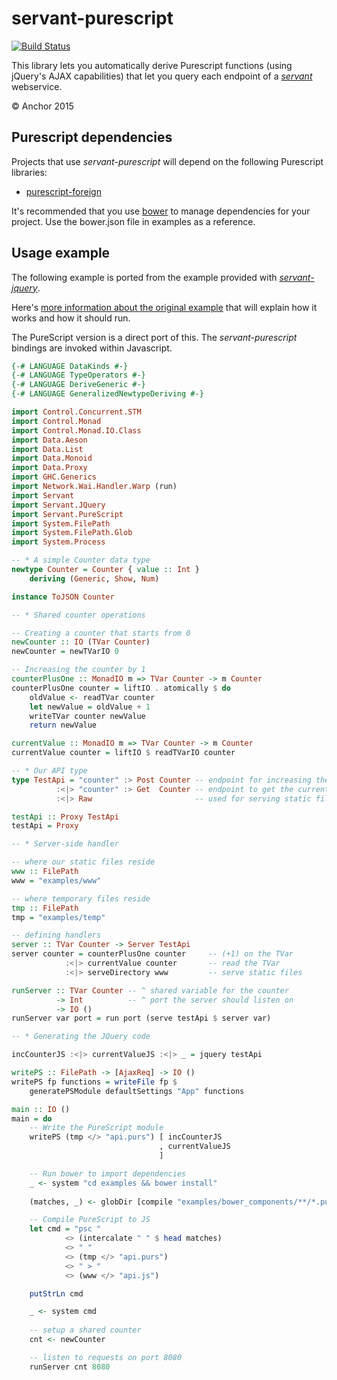 # servant-purescript

[![Build Status](https://travis-ci.org/anchor/servant-purescript.svg?branch=master)](https://travis-ci.org/anchor/servant-purescript)

This library lets you automatically derive Purescript functions (using jQuery's AJAX capabilities) that let you query each endpoint of a [*servant*](http://haskell-servant.github.io) webservice.

© Anchor 2015

## Purescript dependencies

Projects that use *servant-purescript* will depend on the following Purescript libraries:

* [purescript-foreign](https://github.com/purescript/purescript-foreign)

It's recommended that you use [bower](http://bower.io) to manage dependencies for your project. Use the bower.json file in examples as a reference.

## Usage example

The following example is ported from the example provided with [*servant-jquery*](https://github.com/haskell-servant/servant-jquery).

Here's [more information about the original example](https://github.com/haskell-servant/servant-jquery/tree/master/examples#examples) that will explain how it works and how it should run.

The PureScript version is a direct port of this. The *servant-purescript* bindings are invoked within Javascript.

```haskell
{-# LANGUAGE DataKinds #-}
{-# LANGUAGE TypeOperators #-}
{-# LANGUAGE DeriveGeneric #-}
{-# LANGUAGE GeneralizedNewtypeDeriving #-}

import Control.Concurrent.STM
import Control.Monad
import Control.Monad.IO.Class
import Data.Aeson
import Data.List
import Data.Monoid
import Data.Proxy
import GHC.Generics
import Network.Wai.Handler.Warp (run)
import Servant
import Servant.JQuery
import Servant.PureScript
import System.FilePath
import System.FilePath.Glob
import System.Process

-- * A simple Counter data type
newtype Counter = Counter { value :: Int }
    deriving (Generic, Show, Num)

instance ToJSON Counter

-- * Shared counter operations

-- Creating a counter that starts from 0
newCounter :: IO (TVar Counter)
newCounter = newTVarIO 0

-- Increasing the counter by 1
counterPlusOne :: MonadIO m => TVar Counter -> m Counter
counterPlusOne counter = liftIO . atomically $ do
    oldValue <- readTVar counter
    let newValue = oldValue + 1
    writeTVar counter newValue
    return newValue

currentValue :: MonadIO m => TVar Counter -> m Counter
currentValue counter = liftIO $ readTVarIO counter

-- * Our API type
type TestApi = "counter" :> Post Counter -- endpoint for increasing the counter
          :<|> "counter" :> Get  Counter -- endpoint to get the current value
          :<|> Raw                       -- used for serving static files 

testApi :: Proxy TestApi
testApi = Proxy

-- * Server-side handler

-- where our static files reside
www :: FilePath
www = "examples/www"

-- where temporary files reside
tmp :: FilePath
tmp = "examples/temp"

-- defining handlers
server :: TVar Counter -> Server TestApi
server counter = counterPlusOne counter     -- (+1) on the TVar
            :<|> currentValue counter       -- read the TVar
            :<|> serveDirectory www         -- serve static files

runServer :: TVar Counter -- ^ shared variable for the counter
          -> Int          -- ^ port the server should listen on
          -> IO ()
runServer var port = run port (serve testApi $ server var)

-- * Generating the JQuery code

incCounterJS :<|> currentValueJS :<|> _ = jquery testApi

writePS :: FilePath -> [AjaxReq] -> IO ()
writePS fp functions = writeFile fp $
    generatePSModule defaultSettings "App" functions

main :: IO ()
main = do
    -- Write the PureScript module
    writePS (tmp </> "api.purs") [ incCounterJS
                                 , currentValueJS
                                 ] 

    -- Run bower to import dependencies
    _ <- system "cd examples && bower install"
    
    (matches, _) <- globDir [compile "examples/bower_components/**/*.purs"] "."

    -- Compile PureScript to JS
    let cmd = "psc "
            <> (intercalate " " $ head matches)
            <> " "
            <> (tmp </> "api.purs")
            <> " > "
            <> (www </> "api.js")

    putStrLn cmd

    _ <- system cmd
    
    -- setup a shared counter
    cnt <- newCounter

    -- listen to requests on port 8080
    runServer cnt 8080
```

